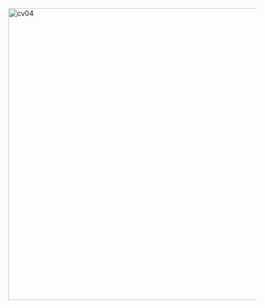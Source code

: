 <img width="1031" height="593" alt="cv04" src="https://github.com/user-attachments/assets/01d9a3a3-fa2a-429e-b437-ad444bf2b0b2" />
